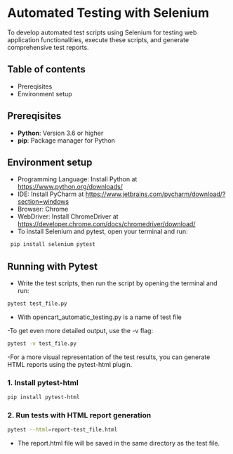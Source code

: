 # Automated Testing with Selenium
To develop automated test scripts using Selenium for testing web application functionalities, execute these scripts, and generate comprehensive test reports.
## Table of contents
- Prereqisites
- Environment setup

## Prereqisites
- **Python**: Version 3.6 or higher
- **pip**: Package manager for Python

## Environment setup
- Programming Language: Install Python at https://www.python.org/downloads/
- IDE: Install PyCharm at https://www.jetbrains.com/pycharm/download/?section=windows
- Browser: Chrome
- WebDriver: Install ChromeDriver at https://developer.chrome.com/docs/chromedriver/download/
- To install Selenium and pytest, open your terminal and run:
```bash
 pip install selenium pytest
```

## Running with Pytest
- Write the test scripts, then run the script by opening the terminal and run:
```bash
pytest test_file.py
```
- With opencart_automatic_testing.py is a name of test file

-To get even more detailed output, use the -v flag:
```bash
pytest -v test_file.py
```
-For a more visual representation of the test results, you can generate HTML reports using the pytest-html plugin.
### 1. Install pytest-html
```bash
pip install pytest-html
```
### 2. Run tests with HTML report generation
```bash
pytest --html=report-test_file.html
```
- The report.html file will be saved in the same directory as the test file.

